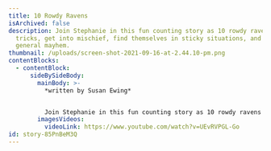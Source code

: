 ```yaml
---
title: 10 Rowdy Ravens
isArchived: false
description: Join Stephanie in this fun counting story as 10 rowdy ravens play
  tricks, get into mischief, find themselves in sticky situations, and make
  general mayhem.
thumbnail: /uploads/screen-shot-2021-09-16-at-2.44.10-pm.png
contentBlocks:
  - contentBlock:
      sideBySideBody:
        mainBody: >-
          *written by Susan Ewing*


          Join Stephanie in this fun counting story as 10 rowdy ravens play tricks, get into mischief, find themselves in sticky situations, and make general mayhem.
        imagesVideos:
          videoLink: https://www.youtube.com/watch?v=UEvRVPGL-Go
id: story-85PnBeM3Q
---
```

